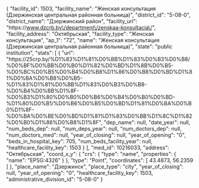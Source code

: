 {
    "facility_id": 1503,
    "facility_name": "Женская консультация (Дзержинская центральная районная больница)",
    "district_id": "5-08-0",
    "district_name": "Дзержинский район",
    "facility_url": "https:\/\/www.dzcrb.by\/department\/zenskaa-konsultacia\/",
    "facility_address": "Октябрьская",
    "facility_type": "Женская консультация",
    "ap_1": "72",
    "name": "Женская консультация (Дзержинская центральная районная больница)",
    "state": "public institution",
    "stats": [
        {
            "url": "https:\/\/25crp.by\/%D1%83%D1%81%D0%BB%D1%83%D0%B3%D0%B8\/%D0%BF%D0%BB%D0%B0%D1%82%D0%BD%D1%8B%D0%B5-%D0%BC%D0%B5%D0%B4%D0%B8%D1%86%D0%B8%D0%BD%D1%81%D0%BA%D0%B8%D0%B5-%D1%83%D1%81%D0%BB%D1%83%D0%B3%D0%B8-%D0%B4%D0%BB%D1%8F-%D0%B3%D1%80%D0%B0%D0%B6%D0%B4%D0%B0%D0%BD-%D1%80%D0%B1\/%D0%B6%D0%B5%D0%BD%D1%81%D0%BA%D0%B0%D1%8F-%D0%BA%D0%BE%D0%BD%D1%81%D1%83%D0%BB%D1%8C%D1%82%D0%B0%D1%86%D0%B8%D1%8F",
            "dep_name": null,
            "date_year": null,
            "num_beds_dep": null,
            "num_deps_year": null,
            "num_doctors_dep": null,
            "num_doctors_med": null,
            "year_of_closing": null,
            "year_of_opening": "0",
            "beds_in_hospital_key": 705,
            "num_beds_facility_year": null,
            "healthcare_facility_key": 1503
        }
    ],
    "med_id": 10216033,
    "address": "Октябрьская",
    "coord_x_y": {
        "crs": {
            "type": "name",
            "properties": {
                "name": "EPSG:4326"
            }
        },
        "type": "Point",
        "coordinates": [
            43.4873,
            56.2359
        ]
    },
    "place_name": "Дзержинск",
    "place_type": "city",
    "year_of_closing": null,
    "year_of_opening": "0",
    "healthcare_facility_key": 1503,
    "administrative_division_id": "5-08-0"
}